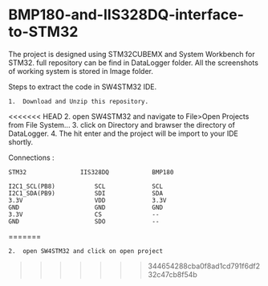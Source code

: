 # BMP180-and-IIS328DQ-interface-to-STM32

The project is designed using STM32CUBEMX and System Workbench for STM32.
full repository can be find in DataLogger folder.
All the screenshots of working system is stored in Image folder.

Steps to extract the code in SW4STM32 IDE.

	1.	Download and Unzip this repository.
<<<<<<< HEAD
	2.	open SW4STM32 and navigate to File>Open Projects from File System...
	3.	click on Directory and brawser the directory of DataLogger.
	4.	The hit enter and the project will be import to your IDE shortly.
	
	
	
Connections :
	
	STM32 				IIS328DQ			BMP180
		
	I2C1_SCL(PB8)			SCL				SCL
	I2C1_SDA(PB9)			SDI				SDA
	3.3V					VDD				3.3V
	GND						GND				GND
	3.3V					CS				--
	GND						SDO				--
=======
	
	2.	open SW4STM32 and click on open project
>>>>>>> 344654288cba0f8ad1cd791f6df232c47cb8f54b
